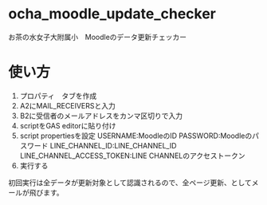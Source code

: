 # ocha_moodle_update_checker
お茶の水女子大附属小　Moodleのデータ更新チェッカー

# 使い方
1. プロパティ　タブを作成
2. A2にMAIL_RECEIVERSと入力
3. B2に受信者のメールアドレスをカンマ区切りで入力
4. scriptをGAS editorに貼り付け
5. script propertiesを設定
    USERNAME:MoodleのID
    PASSWORD:Moodleのパスワード
    LINE_CHANNEL_ID:LINE_CHANNEL_ID
    LINE_CHANNEL_ACCESS_TOKEN:LINE CHANNELのアクセストークン
6. 実行する

初回実行は全データが更新対象として認識されるので、全ページ更新、としてメールが飛びます。